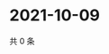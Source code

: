 # 2021-10-09

共 0 条

<!-- BEGIN WEIBO -->
<!-- 最后更新时间 Sat Oct 09 2021 10:26:44 GMT+0800 (China Standard Time) -->

<!-- END WEIBO -->
